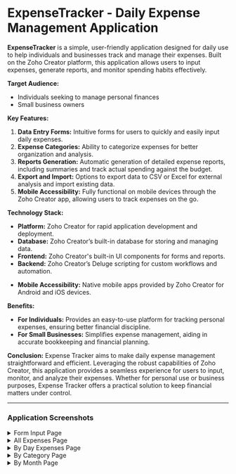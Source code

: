 # ExpenseTracker - Daily Expense Management Application
**ExpenseTracker** is a simple, user-friendly application designed for daily use to help individuals and businesses track and manage their expenses. Built on the Zoho Creator platform, this application allows users to input expenses, generate reports, and monitor spending habits effectively.

**Target Audience:**
- Individuals seeking to manage personal finances
- Small business owners
<!--- Financial managers
<!--- Employees tracking work-related expenses-->

**Key Features:**
1. **Data Entry Forms:** Intuitive forms for users to quickly and easily input daily expenses.
2. **Expense Categories:** Ability to categorize expenses for better organization and analysis.
3. **Reports Generation:** Automatic generation of detailed expense reports, including summaries and track actual spending against the budget.
4. **Export and Import:** Options to export data to CSV or Excel for external analysis and import existing data.
5. **Mobile Accessibility:** Fully functional on mobile devices through the Zoho Creator app, allowing users to track expenses on the go.
<!--6. **User Roles and Permissions:** Customizable access levels to ensure that only authorized users can view and modify expense data.-->

**Technology Stack:**
- **Platform:** Zoho Creator for rapid application development and deployment.
- **Database:** Zoho Creator’s built-in database for storing and managing data.
- **Frontend:** Zoho Creator's built-in UI components for forms and reports.
- **Backend:** Zoho Creator’s Deluge scripting for custom workflows and automation.
<!--- **Integration:** Integration with other Zoho apps (e.g., Zoho Books, Zoho CRM) and third-party services (e.g., Google Drive for receipt storage).-->
- **Mobile Accessibility:** Native mobile apps provided by Zoho Creator for Android and iOS devices.

**Benefits:**
- **For Individuals:** Provides an easy-to-use platform for tracking personal expenses, ensuring better financial discipline.
- **For Small Businesses:** Simplifies expense management, aiding in accurate bookkeeping and financial planning.
<!--- **For Financial Managers:** Offers insights into spending patterns, helping in budget preparation and financial analysis.
<!--- **For Employees:** Facilitates efficient tracking of work-related expenses, ensuring timely reimbursements.-->

**Conclusion:**
Expense Tracker aims to make daily expense management straightforward and efficient. Leveraging the robust capabilities of Zoho Creator, this application provides a seamless experience for users to input, monitor, and analyze their expenses. Whether for personal use or business purposes, Expense Tracker offers a practical solution to keep financial matters under control.

---

### Application Screenshots
<details>
<summary>Form Input Page</summary>
   
## <!-- Horizontal Line --> ## 
![Home Page](images/01.png)
</details>

<details>
<summary>All Expenses Page</summary>
   
## <!-- Horizontal Line --> ## 
![All Expenses image](images/02.png)
</details>

<details>
<summary>By Day Expenses Page</summary>
   
## <!-- Horizontal Line --> ## 
![By Day Expenses](images/03.png)
</details>

<details>
<summary>By Category Page</summary>
   
## <!-- Horizontal Line --> ## 
![By Category](images/4.png)
</details>

<details>
<summary>By Month Page</summary>
   
## <!-- Horizontal Line --> ## 
![By Month](images/5.png)
</details>





